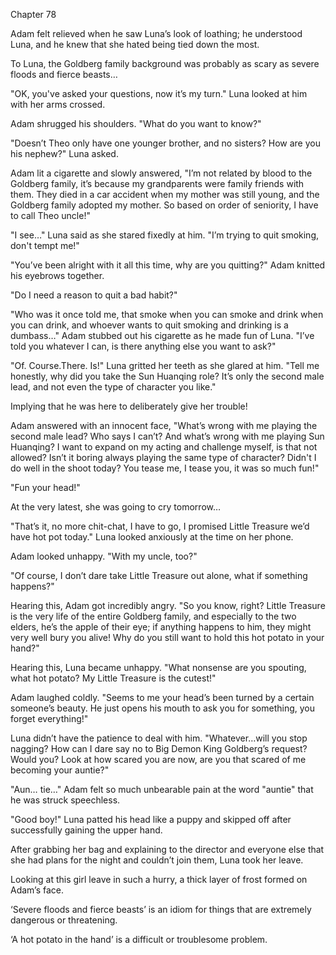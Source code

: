 Chapter 78

Adam felt relieved when he saw Luna’s look of loathing; he understood Luna, and he knew that she hated being tied down the most.


To Luna, the Goldberg family background was probably as scary as severe floods and fierce beasts…


"OK, you've asked your questions, now it’s my turn." Luna looked at him with her arms crossed.


Adam shrugged his shoulders. "What do you want to know?"


"Doesn’t Theo only have one younger brother, and no sisters? How are you his nephew?" Luna asked.


Adam lit a cigarette and slowly answered, "I’m not related by blood to the Goldberg family, it’s because my grandparents were family friends with them. They died in a car accident when my mother was still young, and the Goldberg family adopted my mother. So based on order of seniority, I have to call Theo uncle!"


"I see…" Luna said as she stared fixedly at him. "I’m trying to quit smoking, don't tempt me!"


"You’ve been alright with it all this time, why are you quitting?" Adam knitted his eyebrows together.


"Do I need a reason to quit a bad habit?"


"Who was it once told me, that smoke when you can smoke and drink when you can drink, and whoever wants to quit smoking and drinking is a dumbass…" Adam stubbed out his cigarette as he made fun of Luna. "I’ve told you whatever I can, is there anything else you want to ask?"


"Of. Course.There. Is!" Luna gritted her teeth as she glared at him. "Tell me honestly, why did you take the Sun Huanqing role? It’s only the second male lead, and not even the type of character you like."


Implying that he was here to deliberately give her trouble!


Adam answered with an innocent face, "What’s wrong with me playing the second male lead? Who says I can’t? And what’s wrong with me playing Sun Huanqing? I want to expand on my acting and challenge myself, is that not allowed? Isn’t it boring always playing the same type of character? Didn't I do well in the shoot today? You tease me, I tease you, it was so much fun!"


"Fun your head!"


At the very latest, she was going to cry tomorrow…


"That’s it, no more chit-chat, I have to go, I promised Little Treasure we’d have hot pot today." Luna looked anxiously at the time on her phone.


Adam looked unhappy. "With my uncle, too?"


"Of course, I don’t dare take Little Treasure out alone, what if something happens?"


Hearing this, Adam got incredibly angry. "So you know, right? Little Treasure is the very life of the entire Goldberg family, and especially to the two elders, he’s the apple of their eye; if anything happens to him, they might very well bury you alive! Why do you still want to hold this hot potato in your hand?"


Hearing this, Luna became unhappy. "What nonsense are you spouting, what hot potato? My Little Treasure is the cutest!"


Adam laughed coldly. "Seems to me your head’s been turned by a certain someone’s beauty. He just opens his mouth to ask you for something, you forget everything!"


Luna didn’t have the patience to deal with him. "Whatever…will you stop nagging? How can I dare say no to Big Demon King Goldberg’s request? Would you? Look at how scared you are now, are you that scared of me becoming your auntie?"


"Aun… tie…" Adam felt so much unbearable pain at the word "auntie" that he was struck speechless.


"Good boy!" Luna patted his head like a puppy and skipped off after successfully gaining the upper hand.


After grabbing her bag and explaining to the director and everyone else that she had plans for the night and couldn’t join them, Luna took her leave.


Looking at this girl leave in such a hurry, a thick layer of frost formed on Adam’s face.


‘Severe floods and fierce beasts’ is an idiom for things that are extremely dangerous or threatening.


‘A hot potato in the hand’ is a difficult or troublesome problem.

